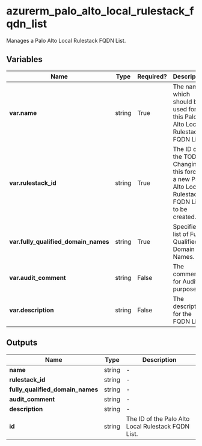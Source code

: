 # azurerm_palo_alto_local_rulestack_fqdn_list

Manages a Palo Alto Local Rulestack FQDN List.

## Variables

| Name | Type | Required? |  Description |
| ---- | ---- | --------- |  ----------- |
| **var.name** | string | True | The name which should be used for this Palo Alto Local Rulestack FQDN List. | 
| **var.rulestack_id** | string | True | The ID of the TODO. Changing this forces a new Palo Alto Local Rulestack FQDN List to be created. | 
| **var.fully_qualified_domain_names** | string | True | Specifies a list of Fully Qualified Domain Names. | 
| **var.audit_comment** | string | False | The comment for Audit purposes. | 
| **var.description** | string | False | The description for the FQDN List. | 



## Outputs

| Name | Type | Description |
| ---- | ---- | --------- | 
| **name** | string  | - | 
| **rulestack_id** | string  | - | 
| **fully_qualified_domain_names** | string  | - | 
| **audit_comment** | string  | - | 
| **description** | string  | - | 
| **id** | string  | The ID of the Palo Alto Local Rulestack FQDN List. | 
